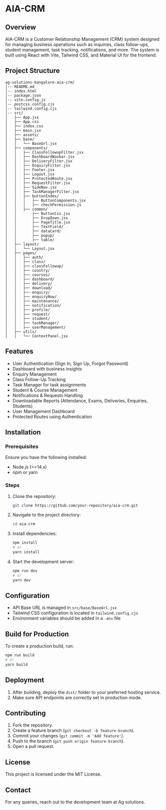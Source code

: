 # AIA-CRM

## Overview

AIA-CRM is a Customer Relationship Management (CRM) system designed for managing business operations such as inquiries, class follow-ups, student management, task tracking, notifications, and more. The system is built using React with Vite, Tailwind CSS, and Material UI for the frontend.

## Project Structure

```
ag-solutions-bangalore-aia-crm/
│-- README.md
│-- index.html
│-- package.json
│-- vite.config.js
│-- postcss.config.cjs
│-- tailwind.config.cjs
│-- src/
│   ├── App.jsx
│   ├── App.css
│   ├── index.css
│   ├── main.jsx
│   ├── assets/
│   ├── base/
│   │   └── BaseUrl.jsx
│   ├── components/
│   │   ├── ClassFollowupFilter.jsx
│   │   ├── DashboardNavbar.jsx
│   │   ├── DeliveryFilter.jsx
│   │   ├── EnquiryFilter.jsx
│   │   ├── Footer.jsx
│   │   ├── Logout.jsx
│   │   ├── ProtectedRoute.jsx
│   │   ├── RequestFilter.jsx
│   │   ├── SideNav.jsx
│   │   ├── TaskManagerFilter.jsx
│   │   ├── buttonIndex/
│   │   │   ├── ButtonComponents.jsx
│   │   │   ├── checkPermission.js
│   │   ├── common/
│   │       ├── ButtonCss.jsx
│   │       ├── DropDown.jsx
│   │       ├── PageTitle.jsx
│   │       ├── TextField/
│   │       ├── dataCard/
│   │       ├── popup/
│   │       ├── table/
│   ├── layout/
│   │   └── Layout.jsx
│   ├── pages/
│   │   ├── auth/
│   │   ├── class/
│   │   ├── classFollowup/
│   │   ├── country/
│   │   ├── courses/
│   │   ├── dashboard/
│   │   ├── delivery/
│   │   ├── download/
│   │   ├── enquiry/
│   │   ├── enquiryNow/
│   │   ├── maintenance/
│   │   ├── notification/
│   │   ├── profile/
│   │   ├── request/
│   │   ├── student/
│   │   ├── taskManager/
│   │   ├── userManagement/
│   ├── utils/
│   │   └── ContextPanel.jsx
```

## Features

- User Authentication (Sign In, Sign Up, Forgot Password)
- Dashboard with business insights
- Enquiry Management
- Class Follow-Up Tracking
- Task Manager for task assignments
- Student & Course Management
- Notifications & Requests Handling
- Downloadable Reports (Attendance, Exams, Deliveries, Enquiries, Students)
- User Management Dashboard
- Protected Routes using Authentication

## Installation

### Prerequisites

Ensure you have the following installed:

- Node.js (>=14.x)
- npm or yarn

### Steps

1. Clone the repository:
   ```sh
   git clone https://github.com/your-repository/aia-crm.git
   ```
2. Navigate to the project directory:
   ```sh
   cd aia-crm
   ```
3. Install dependencies:
   ```sh
   npm install
   # or
   yarn install
   ```
4. Start the development server:
   ```sh
   npm run dev
   # or
   yarn dev
   ```

## Configuration

- API Base URL is managed in `src/base/BaseUrl.jsx`
- Tailwind CSS configuration is located in `tailwind.config.cjs`
- Environment variables should be added in a `.env` file

## Build for Production

To create a production build, run:

```sh
npm run build
# or
yarn build
```

## Deployment

1. After building, deploy the `dist/` folder to your preferred hosting service.
2. Make sure API endpoints are correctly set in production mode.

## Contributing

1. Fork the repository.
2. Create a feature branch (`git checkout -b feature-branch`).
3. Commit your changes (`git commit -m 'Add feature'`).
4. Push to the branch (`git push origin feature-branch`).
5. Open a pull request.

## License

This project is licensed under the MIT License.

## Contact

For any queries, reach out to the development team at Ag solutions.
